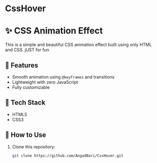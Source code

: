# CssHover

# ✨ CSS Animation Effect

This is a simple and beautiful CSS animation effect built using only HTML and CSS. jUST for fun

## 🚀 Features

- Smooth animation using `@keyframes` and transitions
- Lightweight with zero JavaScript
- Fully customizable

## 🧰 Tech Stack

- HTML5
- CSS3

  
## 🔧 How to Use

1. Clone this repository:
   ```bash
   git clone https://github.com/AngadBari/CssHover.git




